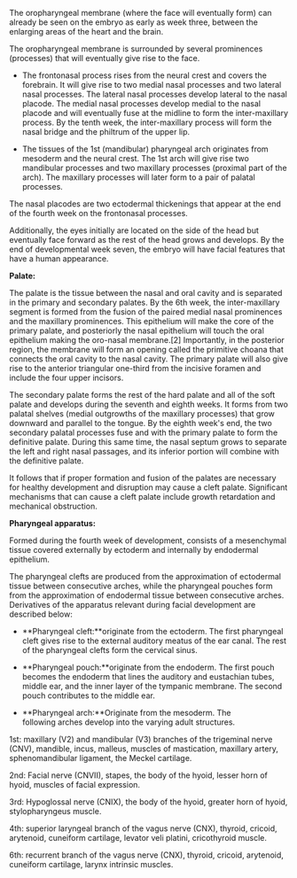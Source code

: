 The oropharyngeal membrane (where the face will eventually form) can already be seen on the embryo as early as week three, between the enlarging areas of the heart and the brain.

The oropharyngeal membrane is surrounded by several prominences (processes) that will eventually give rise to the face.

- The frontonasal process rises from the neural crest and covers the forebrain. It will give rise to two medial nasal processes and two lateral nasal processes. The lateral nasal processes develop lateral to the nasal placode. The medial nasal processes develop medial to the nasal placode and will eventually fuse at the midline to form the inter-maxillary process. By the tenth week, the inter-maxillary process will form the nasal bridge and the philtrum of the upper lip.

- The tissues of the 1st (mandibular) pharyngeal arch originates from mesoderm and the neural crest. The 1st arch will give rise two mandibular processes and two maxillary processes (proximal part of the arch). The maxillary processes will later form to a pair of palatal processes.

The nasal placodes are two ectodermal thickenings that appear at the end of the fourth week on the frontonasal processes.

Additionally, the eyes initially are located on the side of the head but eventually face forward as the rest of the head grows and develops. By the end of developmental week seven, the embryo will have facial features that have a human appearance.

**Palate:**

The palate is the tissue between the nasal and oral cavity and is separated in the primary and secondary palates. By the 6th week, the inter-maxillary segment is formed from the fusion of the paired medial nasal prominences and the maxillary prominences. This epithelium will make the core of the primary palate, and posteriorly the nasal epithelium will touch the oral epithelium making the oro-nasal membrane.[2] Importantly, in the posterior region, the membrane will form an opening called the primitive choana that connects the oral cavity to the nasal cavity. The primary palate will also give rise to the anterior triangular one-third from the incisive foramen and include the four upper incisors.

The secondary palate forms the rest of the hard palate and all of the soft palate and develops during the seventh and eighth weeks. It forms from two palatal shelves (medial outgrowths of the maxillary processes) that grow downward and parallel to the tongue. By the eighth week's end, the two secondary palatal processes fuse and with the primary palate to form the definitive palate. During this same time, the nasal septum grows to separate the left and right nasal passages, and its inferior portion will combine with the definitive palate.

It follows that if proper formation and fusion of the palates are necessary for healthy development and disruption may cause a cleft palate. Significant mechanisms that can cause a cleft palate include growth retardation and mechanical obstruction.

**Pharyngeal apparatus:**

Formed during the fourth week of development, consists of a mesenchymal tissue covered externally by ectoderm and internally by endodermal epithelium.

The pharyngeal clefts are produced from the approximation of ectodermal tissue between consecutive arches, while the pharyngeal pouches form from the approximation of endodermal tissue between consecutive arches. Derivatives of the apparatus relevant during facial development are described below:

- **Pharyngeal cleft:**originate from the ectoderm. The first pharyngeal cleft gives rise to the external auditory meatus of the ear canal. The rest of the pharyngeal clefts form the cervical sinus.

- **Pharyngeal pouch:**originate from the endoderm. The first pouch becomes the endoderm that lines the auditory and eustachian tubes, middle ear, and the inner layer of the tympanic membrane. The second pouch contributes to the middle ear.

- **Pharyngeal arch:**Originate from the mesoderm. The following arches develop into the varying adult structures.

1st: maxillary (V2) and mandibular (V3) branches of the trigeminal nerve (CNV), mandible, incus, malleus, muscles of mastication, maxillary artery, sphenomandibular ligament, the Meckel cartilage.

2nd: Facial nerve (CNVII), stapes, the body of the hyoid, lesser horn of hyoid, muscles of facial expression.

3rd: Hypoglossal nerve (CNIX), the body of the hyoid, greater horn of hyoid, stylopharyngeus muscle.

4th: superior laryngeal branch of the vagus nerve (CNX), thyroid, cricoid, arytenoid, cuneiform cartilage, levator veli platini, cricothyroid muscle.

6th: recurrent branch of the vagus nerve (CNX), thyroid, cricoid, arytenoid, cuneiform cartilage, larynx intrinsic muscles.